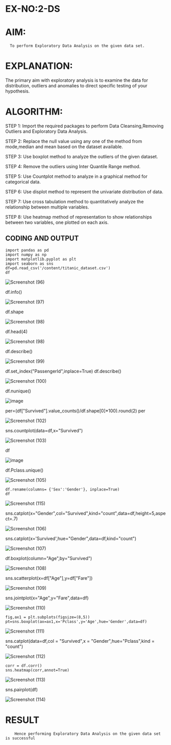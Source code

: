 # EX-NO:2-DS
# AIM:
      To perform Exploratory Data Analysis on the given data set.
      
# EXPLANATION:
  The primary aim with exploratory analysis is to examine the data for distribution, outliers and anomalies to direct specific testing of your hypothesis.
  
# ALGORITHM:
STEP 1: Import the required packages to perform Data Cleansing,Removing Outliers and Exploratory Data Analysis.

STEP 2: Replace the null value using any one of the method from mode,median and mean based on the dataset available.

STEP 3: Use boxplot method to analyze the outliers of the given dataset.

STEP 4: Remove the outliers using Inter Quantile Range method.

STEP 5: Use Countplot method to analyze in a graphical method for categorical data.

STEP 6: Use displot method to represent the univariate distribution of data.

STEP 7: Use cross tabulation method to quantitatively analyze the relationship between multiple variables.

STEP 8: Use heatmap method of representation to show relationships between two variables, one plotted on each axis.

## CODING AND OUTPUT
```
import pandas as pd
import numpy as np
import matplotlib.pyplot as plt
import seaborn as sns
df=pd.read_csv('/content/titanic_dataset.csv')
df
```
![Screenshot (96)](https://github.com/KayyuruTharani/EXNO2DS/assets/142209319/81451b23-08c5-45af-a00f-7e6a0d238a73)

df.info()

![Screenshot (97)](https://github.com/KayyuruTharani/EXNO2DS/assets/142209319/ba3c2652-9331-4ebe-be87-7d90e5248139)

df.shape

![Screenshot (98)](https://github.com/KayyuruTharani/EXNO2DS/assets/142209319/197c0a74-6bf8-49a5-8346-b4ec4a4fba20)

df.head(4)

![Screenshot (98)](https://github.com/KayyuruTharani/EXNO2DS/assets/142209319/5b03fe5c-b620-4a0e-b02d-ebc0aede1dec)

df.describe()

![Screenshot (99)](https://github.com/KayyuruTharani/EXNO2DS/assets/142209319/a070d1bf-2f77-4890-84b4-220fd511850b)

df.set_index("PassengerId",inplace=True)
df.describe()

![Screenshot (100)](https://github.com/KayyuruTharani/EXNO2DS/assets/142209319/1f744a40-6898-494c-ade2-8cb82fd20c3d)

df.nunique()

![image](https://github.com/KayyuruTharani/EXNO2DS/assets/142209319/6b26e9d5-48a4-4c3b-b4be-8c2d57cb2608)

per=(df["Survived"].value_counts()/df.shape[0]*100).round(2)
per


![Screenshot (102)](https://github.com/KayyuruTharani/EXNO2DS/assets/142209319/2d16121a-04c0-4456-a7ba-7b37c9829cbd)


sns.countplot(data=df,x="Survived")


![Screenshot (103)](https://github.com/KayyuruTharani/EXNO2DS/assets/142209319/e5489847-b053-48a4-b9f9-9d8bfb38f6b8)


df

![image](https://github.com/KayyuruTharani/EXNO2DS/assets/142209319/bbce6bca-d502-4dde-a4ba-a92f3e889428)



df.Pclass.unique()



![Screenshot (105)](https://github.com/KayyuruTharani/EXNO2DS/assets/142209319/dfabb0c4-9a84-4e56-b7a4-bba2ac6c8cdc)

```
df.rename(columns= {'Sex':'Gender'}, inplace=True)
df
```

![Screenshot (115)](https://github.com/KayyuruTharani/EXNO2DS/assets/142209319/fa499c3f-47a6-4db8-b07c-cfc2f7f49303)



sns.catplot(x="Gender",col="Survived",kind="count",data=df,height=5,aspect=.7)



![Screenshot (106)](https://github.com/KayyuruTharani/EXNO2DS/assets/142209319/c53a66dd-095d-4afd-a2c9-cacc193bf8b9)


sns.catplot(x='Survived',hue="Gender",data=df,kind="count")


![Screenshot (107)](https://github.com/KayyuruTharani/EXNO2DS/assets/142209319/fe8e7697-d4d7-4a7c-9307-902653faa2d5)



df.boxplot(column="Age",by="Survived")


![Screenshot (108)](https://github.com/KayyuruTharani/EXNO2DS/assets/142209319/59fbffc9-3d17-4cad-ad40-1d17138b07ee)



sns.scatterplot(x=df["Age"],y=df["Fare"])

![Screenshot (109)](https://github.com/KayyuruTharani/EXNO2DS/assets/142209319/6167688c-41f9-4924-a4aa-d59d3c227ca9)


sns.jointplot(x="Age",y="Fare",data=df)


![Screenshot (110)](https://github.com/KayyuruTharani/EXNO2DS/assets/142209319/e2176e26-1d2a-4261-9a07-2f65b8393326)



```
fig,ax1 = plt.subplots(figsize=(8,5))
pt=sns.boxplot(ax=ax1,x='Pclass',y='Age',hue='Gender',data=df)
```

![Screenshot (111)](https://github.com/KayyuruTharani/EXNO2DS/assets/142209319/209808e3-b7f8-4999-a32f-df0416efa132)



sns.catplot(data=df,col = "Survived",x = "Gender",hue="Pclass",kind = "count")

![Screenshot (112)](https://github.com/KayyuruTharani/EXNO2DS/assets/142209319/cf4f6469-0b73-4ea3-8527-fb78adb4c085)

```
corr = df.corr()
sns.heatmap(corr,annot=True)
```

![Screenshot (113)](https://github.com/KayyuruTharani/EXNO2DS/assets/142209319/051d5460-4f59-428a-afd0-88b82f962071)


sns.pairplot(df)

![Screenshot (114)](https://github.com/KayyuruTharani/EXNO2DS/assets/142209319/a1f5bbe8-823a-405a-9968-e390aa80cf6f)


# RESULT
        Hence performing Exploratory Data Analysis on the given data set is successful
